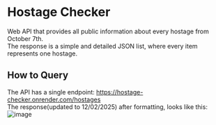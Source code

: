 # Hostage Checker
Web API that provides all public information about every hostage from October 7th.\
The response is a simple and detailed JSON list, where every item represents one hostage.

## How to Query
The API has a single endpoint: https://hostage-checker.onrender.com/hostages \
The response(updated to 12/02/2025) after formatting, looks like this:\
![image](https://github.com/user-attachments/assets/361d25d8-833f-440f-8811-32ca0360dc26)
